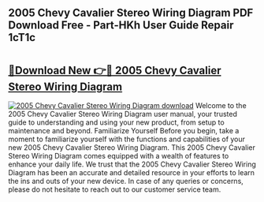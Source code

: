 ## 2005 Chevy Cavalier Stereo Wiring Diagram PDF Download Free - Part-HKh User Guide Repair 1cT1c

# <h2><a href="http://dfrh96.blite.top/?on=2005+Chevy+Cavalier+Stereo+Wiring+Diagram">🔗Download New 👉🔴 2005 Chevy Cavalier Stereo Wiring Diagram</a></h2>

[![2005 Chevy Cavalier Stereo Wiring Diagram download](https://i.imgur.com/lujVjoI.png)](http://dfrh96.blite.top/?on=2005+Chevy+Cavalier+Stereo+Wiring+Diagram)
Welcome to the 2005 Chevy Cavalier Stereo Wiring Diagram user manual, your trusted guide to understanding and using your new product, from setup to maintenance and beyond. Familiarize Yourself Before you begin, take a moment to familiarize yourself with the functions and capabilities of your new 2005 Chevy Cavalier Stereo Wiring Diagram. This 2005 Chevy Cavalier Stereo Wiring Diagram comes equipped with a wealth of features to enhance your daily life. We trust that the 2005 Chevy Cavalier Stereo Wiring Diagram has been an accurate and detailed resource in your efforts to learn the ins and outs of your new device. In case of any queries or concerns, please do not hesitate to reach out to our customer service team.
